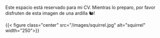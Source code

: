 Este espacio está reservado para mi CV. Mientras lo preparo, por favor disfruten de esta imagen de una ardilla 🐿️!

{{< figure class="center" src="/images/squirrel.jpg" alt="squirrel" width="250">}}

